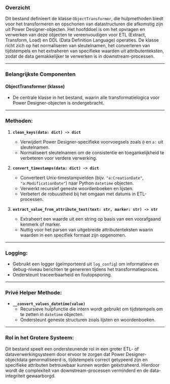 ### Overzicht

Dit bestand definieert de klasse `ObjectTransformer`, die hulpmethoden biedt voor het transformeren en opschonen van datastructuren die afkomstig zijn uit Power Designer-objecten. Het hoofddoel is om het opvragen en verwerken van deze objecten te vereenvoudigen voor ETL (Extract, Transform, Load) en DDL (Data Definition Language) operaties. De klasse richt zich op het normaliseren van sleutelnamen, het converteren van tijdstempels en het extraheren van specifieke waarden uit attributenteksten, zodat de data gemakkelijker te verwerken is in downstream-processen.

---

### **Belangrijkste Componenten**

#### **ObjectTransformer (klasse)**

- De centrale klasse in het bestand, waarin alle transformatielogica voor Power Designer-objecten is ondergebracht.

---

### **Methoden:**

1. **`clean_keys(data: dict) -> dict`**
   - Verwijdert Power Designer-specifieke voorvoegsels zoals `@` en `a:` uit sleutelnamen.
   - Normaliseert sleutelnamen om de consistentie en toegankelijkheid te verbeteren voor verdere verwerking.

2. **`convert_timestamps(data: dict) -> dict`**
   - Converteert Unix-timestampvelden (bijv. `"a:CreationDate"`, `"a:ModificationDate"`) naar Python `datetime` objecten.
   - Verwerkt recursief geneste woordenboeken en lijsten.
   - Verbetert de robuustheid bij het omgaan met datums in ETL-processen.

3. **`extract_value_from_attribute_text(text: str, marker: str) -> str`**
   - Extraheert een waarde uit een string op basis van een voorafgaand kenmerk of marker.
   - Nuttig voor het parsen van uitgebreide attributenteksten waarin waarden in een specifiek formaat zijn opgenomen.

---

### **Logging:**

- Gebruikt een logger (geïmporteerd uit `log_config`) om informatieve en debug-niveau berichten te genereren tijdens het transformatieproces.
- Ondersteunt traceerbaarheid en foutopsporing.

---

### **Privé Helper Methode:**

- **`__convert_values_datetime(value)`**
  - Recursieve hulpfunctie die intern wordt gebruikt om tijdstempels om te zetten in `datetime` objecten.
  - Ondersteunt geneste structuren zoals lijsten en woordenboeken.

---

### **Rol in het Grotere Systeem:**

Dit bestand speelt een ondersteunende rol in een groter ETL- of dataverwerkingsysteem door ervoor te zorgen dat Power Designer-objectdata genormaliseerd is, tijdstempels correct getypeerd zijn en specifieke attributen betrouwbaar kunnen worden geëxtraheerd. Hierdoor wordt de complexiteit van downstream-processen verminderd en de data-integriteit gewaarborgd.
